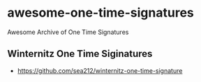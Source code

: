 # awesome-one-time-signatures
Awesome Archive of One Time Signatures

## Winternitz One Time Siginatures
- https://github.com/sea212/winternitz-one-time-signature
